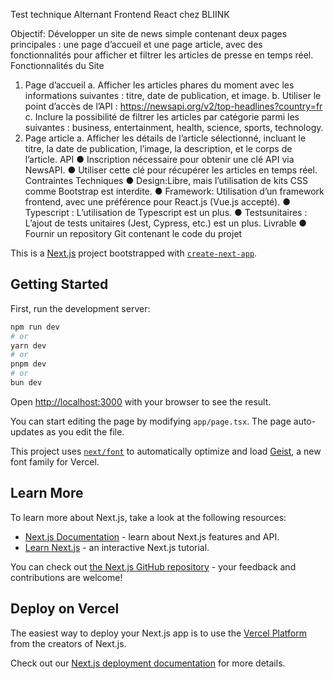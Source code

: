 Test technique Alternant Frontend React chez
BLIINK

Objectif:
Développer un site de news simple contenant deux pages principales : une page d’accueil et une
page article, avec des fonctionnalités pour afficher et filtrer les articles de presse en temps réel.
Fonctionnalités du Site

1.  Page d’accueil
    a. Afficher les articles phares du moment avec les informations suivantes : titre,
    date de publication, et image.
    b. Utiliser le point d’accès de l’API : https://newsapi.org/v2/top-headlines?country=fr
    c. Inclure la possibilité de filtrer les articles par catégorie parmi les suivantes :
    business, entertainment, health, science, sports, technology.
2.  Page article
    a. Afficher les détails de l’article sélectionné, incluant le titre, la date de publication,
    l’image, la description, et le corps de l’article.
    API
    ● Inscription nécessaire pour obtenir une clé API via NewsAPI.
    ● Utiliser cette clé pour récupérer les articles en temps réel.
    Contraintes Techniques
    ● Design:Libre, mais l’utilisation de kits CSS comme Bootstrap est interdite.
    ● Framework: Utilisation d’un framework frontend, avec une préférence pour React.js
    (Vue.js accepté).
    ● Typescript : L’utilisation de Typescript est un plus.
    ● Testsunitaires : L’ajout de tests unitaires (Jest, Cypress, etc.) est un plus.
    Livrable
    ● Fournir un repository Git contenant le code du projet

This is a [Next.js](https://nextjs.org) project bootstrapped with [`create-next-app`](https://nextjs.org/docs/app/api-reference/cli/create-next-app).

## Getting Started

First, run the development server:

```bash
npm run dev
# or
yarn dev
# or
pnpm dev
# or
bun dev
```

Open [http://localhost:3000](http://localhost:3000) with your browser to see the result.

You can start editing the page by modifying `app/page.tsx`. The page auto-updates as you edit the file.

This project uses [`next/font`](https://nextjs.org/docs/app/building-your-application/optimizing/fonts) to automatically optimize and load [Geist](https://vercel.com/font), a new font family for Vercel.

## Learn More

To learn more about Next.js, take a look at the following resources:

- [Next.js Documentation](https://nextjs.org/docs) - learn about Next.js features and API.
- [Learn Next.js](https://nextjs.org/learn) - an interactive Next.js tutorial.

You can check out [the Next.js GitHub repository](https://github.com/vercel/next.js) - your feedback and contributions are welcome!

## Deploy on Vercel

The easiest way to deploy your Next.js app is to use the [Vercel Platform](https://vercel.com/new?utm_medium=default-template&filter=next.js&utm_source=create-next-app&utm_campaign=create-next-app-readme) from the creators of Next.js.

Check out our [Next.js deployment documentation](https://nextjs.org/docs/app/building-your-application/deploying) for more details.
